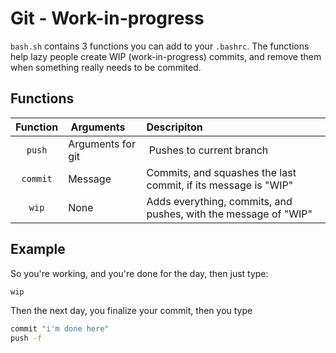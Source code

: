 # Git - Work-in-progress

`bash.sh` contains 3 functions you can add to your `.bashrc`. The functions help lazy people create WIP (work-in-progress) commits, and remove them when something really needs to be commited.

## Functions

| Function | Arguments         | Descripiton                                                     |
|:--------:|:----------------- |:--------------------------------------------------------------- |
| `push`   | Arguments for git | Pushes to current branch                                        |
| `commit` | Message           | Commits, and squashes the last commit, if its message is "WIP"  |
| `wip`    | None              | Adds everything, commits, and pushes, with the message of "WIP" |

## Example

So you're working, and you're done for the day, then just type:

```bash
wip
```

Then the next day, you finalize your commit, then you type

```bash
commit "i'm done here"
push -f
```
